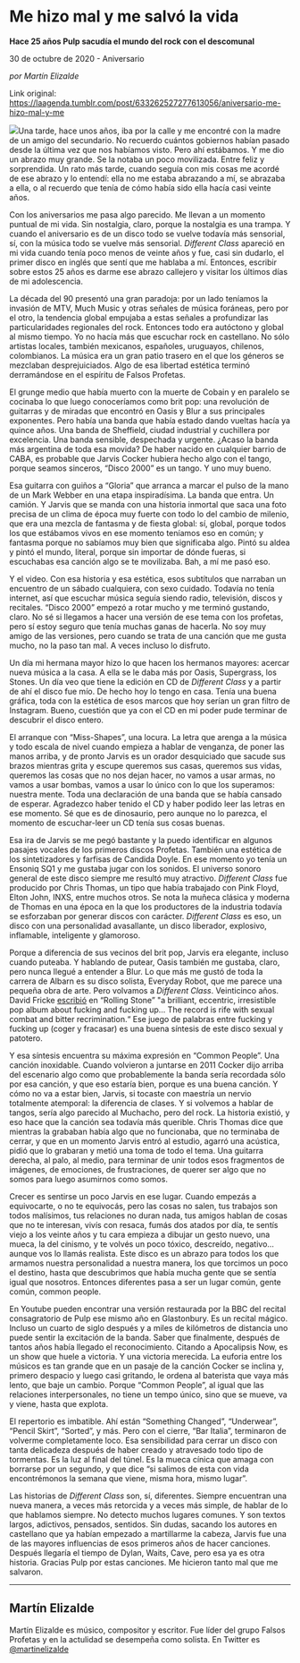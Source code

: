 # Me hizo mal y me salvó la vida

**Hace 25 años Pulp sacudía el mundo del rock con el descomunal**

30 de octubre de 2020 - Aniversario

_por Martín Elizalde_

Link original: https://laagenda.tumblr.com/post/633262527277613056/aniversario-me-hizo-mal-y-me

![](https://64.media.tumblr.com/54656438f0885fa19f7487e740c5c67c/da5cebb0fe47110e-4b/s500x750/c6f57e036e81dc8be252015a6999635d6f9bafea.jpg)Una tarde, hace unos años, iba por la calle y me encontré con la madre de un amigo del secundario. No recuerdo cuántos gobiernos habían pasado desde la última vez que nos habíamos visto. Pero ahí estábamos. Y me dio un abrazo muy grande. Se la notaba un poco movilizada. Entre feliz y sorprendida. Un rato más tarde, cuando seguía con mis cosas me acordé de ese abrazo y lo entendí: ella no me estaba abrazando a mí, se abrazaba a ella, o al recuerdo que tenía de cómo había sido ella hacía casi veinte años.

Con los aniversarios me pasa algo parecido. Me llevan a un momento puntual de mi vida. Sin nostalgia, claro, porque la nostalgia es una trampa. Y cuando el aniversario es de un disco todo se vuelve todavía más sensorial, sí, con la música todo se vuelve más sensorial. *Different Class* apareció en mi vida cuando tenía poco menos de veinte años y fue, casi sin dudarlo, el primer disco en inglés que sentí que me hablaba a mí. Entonces, escribir sobre estos 25 años es darme ese abrazo callejero y visitar los últimos días de mi adolescencia.

La década del 90 presentó una gran paradoja: por un lado teníamos la invasión de MTV, Much Music y otras señales de música foráneas, pero por el otro, la tendencia global empujaba a estas señales a profundizar las particularidades regionales del rock. Entonces todo era autóctono y global al mismo tiempo. Yo no hacía más que escuchar rock en castellano. No sólo artistas locales, también mexicanos, españoles, uruguayos, chilenos, colombianos. La música era un gran patio trasero en el que los géneros se mezclaban desprejuiciados. Algo de esa libertad estética terminó derramándose en el espíritu de Falsos Profetas.

El grunge medio que había muerto con la muerte de Cobain y en paralelo se cocinaba lo que luego conoceríamos como brit pop: una revolución de guitarras y de miradas que encontró en Oasis y Blur a sus principales exponentes. Pero había una banda que había estado dando vueltas hacía ya quince años. Una banda de Sheffield, ciudad industrial y cuchillera por excelencia. Una banda sensible, despechada y urgente. ¿Acaso la banda más argentina de toda esa movida? De haber nacido en cualquier barrio de CABA, es probable que Jarvis Cocker hubiera hecho algo con el tango, porque seamos sinceros, “Disco 2000” es un tango. Y uno muy bueno.

Esa guitarra con guiños a “Gloria” que arranca a marcar el pulso de la mano de un Mark Webber en una etapa inspiradísima. La banda que entra. Un camión. Y Jarvis que se manda con una historia inmortal que saca una foto precisa de un clima de época muy fuerte con todo lo del cambio de milenio, que era una mezcla de fantasma y de fiesta global: sí, global, porque todos los que estábamos vivos en ese momento teníamos eso en común; y fantasma porque no sabíamos muy bien que significaba algo. Pintó su aldea y pintó el mundo, literal, porque sin importar de dónde fueras, si escuchabas esa canción algo se te movilizaba. Bah, a mí me pasó eso.

Y el video. Con esa historia y esa estética, esos subtítulos que narraban un encuentro de un sábado cualquiera, con sexo cuidado. Todavía no tenía internet, así que escuchar música seguía siendo radio, televisión, discos y recitales. “Disco 2000” empezó a rotar mucho y me terminó gustando, claro. No sé si llegamos a hacer una versión de ese tema con los profetas, pero sí estoy seguro que tenía muchas ganas de hacerla. No soy muy amigo de las versiones, pero cuando se trata de una canción que me gusta mucho, no la paso tan mal. A veces incluso lo disfruto.


Un día mi hermana mayor hizo lo que hacen los hermanos mayores: acercar nueva música a la casa. A ella se le daba más por Oasis, Supergrass, los Stones. Un día veo que tiene la edición en CD de *Different Class* y a partir de ahí el disco fue mío. De hecho hoy lo tengo en casa. Tenía una buena gráfica, toda con la estética de esos marcos que hoy serían un gran filtro de Instagram. Bueno, cuestión que ya con el CD en mi poder pude terminar de descubrir el disco entero. 

El arranque con “Miss-Shapes”, una locura. La letra que arenga a la música y todo escala de nivel cuando empieza a hablar de venganza, de poner las manos arriba, y de pronto Jarvis es un orador desquiciado que sacude sus brazos mientras grita y escupe queremos sus casas, queremos sus vidas, queremos las cosas que no nos dejan hacer, no vamos a usar armas, no vamos a usar bombas, vamos a usar lo único con lo que los superamos: nuestra mente. Toda una declaración de una banda que se había cansado de esperar. Agradezco haber tenido el CD y haber podido leer las letras en ese momento. Sé que es de dinosaurio, pero aunque no lo parezca, el momento de escuchar-leer un CD tenía sus cosas buenas.

Esa ira de Jarvis se me pegó bastante y la puedo identificar en algunos pasajes vocales de los primeros discos Profetas. También una estética de los sintetizadores y farfisas de Candida Doyle. En ese momento yo tenía un Ensoniq SQ1 y me gustaba jugar con los sonidos. El universo sonoro general de este disco siempre me resultó muy atractivo. *Different Class* fue producido por Chris Thomas, un tipo que había trabajado con Pink Floyd, Elton John, INXS, entre muchos otros. Se nota la muñeca clásica y moderna de Thomas en una época en la que los productores de la industria todavía se esforzaban por generar discos con carácter. *Different Class* es eso, un disco con una personalidad avasallante, un disco liberador, explosivo, inflamable, inteligente y glamoroso.

Porque a diferencia de sus vecinos del brit pop, Jarvis era elegante, incluso cuando puteaba. Y hablando de putear, Oasis también me gustaba, claro, pero nunca llegué a entender a Blur. Lo que más me gustó de toda la carrera de Albarn es su disco solista, Everyday Robot, que me parece una pequeña obra de arte. Pero volvamos a *Different Class*. Veinticinco años. David Fricke [escribió](https://web.archive.org/web/20080929030416/http://www.rollingstone.com/artists/pulp/albums/album/125517/review/5941861/different_class) en “Rolling Stone”  "a brilliant, eccentric, irresistible pop album about fucking and fucking up… The record is rife with sexual combat and bitter recrimination.“ Ese juego de palabras entre fucking y fucking up (coger y fracasar) es una buena síntesis de este disco sexual y patotero.

Y esa síntesis encuentra su máxima expresión en “Common People”. Una canción inoxidable. Cuando volvieron a juntarse en 2011 Cocker dijo arriba del escenario algo como que probablemente la banda sería recordada sólo por esa canción, y que eso estaría bien, porque es una buena canción. Y cómo no va a estar bien, Jarvis, si tocaste con maestría un nervio totalmente atemporal: la diferencia de clases. Y si volvemos a hablar de tangos, sería algo parecido al Muchacho, pero del rock. La historia existió, y eso hace que la canción sea todavía más querible. Chris Thomas dice que mientras la grababan había algo que no funcionaba, que no terminaba de cerrar, y que en un momento Jarvis entró al estudio, agarró una acústica, pidió que lo grabaran y metió una toma de todo el tema. Una guitarra derecha, al palo, al medio, para terminar de unir todos esos fragmentos de imágenes, de emociones, de frustraciones, de querer ser algo que no somos para luego asumirnos como somos.

Crecer es sentirse un poco Jarvis en ese lugar. Cuando empezás a equivocarte, o no te equivocás, pero las cosas no salen, tus trabajos son todos malísimos, tus relaciones no duran nada, tus amigos hablan de cosas que no te interesan, vivís con resaca, fumás dos atados por día, te sentís viejo a los veinte años y tu cara empieza a dibujar un gesto nuevo, una mueca, la del cinismo, y te volvés un poco tóxico, descreído, negativo… aunque vos lo llamás realista. Este disco es un abrazo para todos los que armamos nuestra personalidad a nuestra manera, los que torcimos un poco el destino, hasta que descubrimos que había mucha gente que se sentía igual que nosotros. Entonces diferentes pasa a ser un lugar común, gente común, common people.

En Youtube pueden encontrar una versión restaurada por la BBC del recital consagratorio de Pulp ese mismo año en Glastonbury. Es un recital mágico. Incluso un cuarto de siglo después y a miles de kilómetros de distancia uno puede sentir la excitación de la banda. Saber que finalmente, después de tantos años había llegado el reconocimiento. Citando a Apocalipsis Now, es un show que huele a victoria. Y una victoria merecida. La euforia entre los músicos es tan grande que en un pasaje de la canción Cocker se inclina y, primero despacio y luego casi gritando, le ordena al baterista que vaya más lento, que baje un cambio. Porque “Common People”, al igual que las relaciones interpersonales, no tiene un tempo único, sino que se mueve, va y viene, hasta que explota.   

El repertorio es imbatible. Ahí están “Something Changed”, “Underwear”, “Pencil Skirt”, “Sorted”, y más. Pero con el cierre, “Bar Italia”, terminaron de volverme completamente loco. Esa sensibilidad para cerrar un disco con tanta delicadeza después de haber creado y atravesado todo tipo de tormentas. Es la luz al final del túnel. Es la mueca cínica que amaga con borrarse por un segundo, y que dice “si salimos de esta con vida encontrémonos la semana que viene, misma hora, mismo lugar”.

Las historias de *Different Class* son, sí, diferentes. Siempre encuentran una nueva manera, a veces más retorcida y a veces más simple, de hablar de lo que hablamos siempre. No detecto muchos lugares comunes. Y son textos largos, adictivos, pensados, sentidos. Sin dudas, sacando los autores en castellano que ya habían empezado a martillarme la cabeza, Jarvis fue una de las mayores influencias de esos primeros años de hacer canciones. Después llegaría el tiempo de Dylan, Waits, Cave, pero esa ya es otra historia. Gracias Pulp por estas canciones. Me hicieron tanto mal que me salvaron.



---

 Martín Elizalde
----------------

 Martín Elizalde es músico, compositor y escritor. Fue líder del grupo Falsos Profetas y en la actulidad se desempeña como solista. En Twitter es  [@martinelizalde](https://twitter.com/martinelizalde) 


